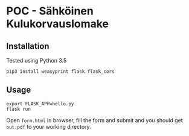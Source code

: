# POC - Sähköinen Kulukorvauslomake

## Installation
Tested using Python 3.5

```
pip3 install weasyprint flask flask_cors
```

## Usage
```
export FLASK_APP=hello.py
flask run
```

Open `form.html` in browser, fill the form and submit and you should get `out.pdf` to your working directory.